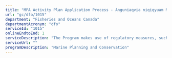 ```yaml
---
title: "MPA Activity Plan Application Process - Anguniaqvia niqiqyuam MPA"
url: "gc/dfo/1015"
department: "Fisheries and Oceans Canada"
departmentAcronym: "dfo"
serviceId: "1015"
onlineEndtoEnd: 1
serviceDescription: "The Program makes use of regulatory measures, such as Marine Protected Areas (MPAs) Regulations in which  prohibitions and allowed activities are detailed, to conserve and sustainably manage marine ecosystems. Activity plans must be submitted to the relevant DFO Regional authority for specific activities, to ensure human activities within the MPA are compliant and consistent with the regulation and objectives of the MPA."
serviceUrl: ""
programDescription: "Marine Planning and Conservation"
---
```

